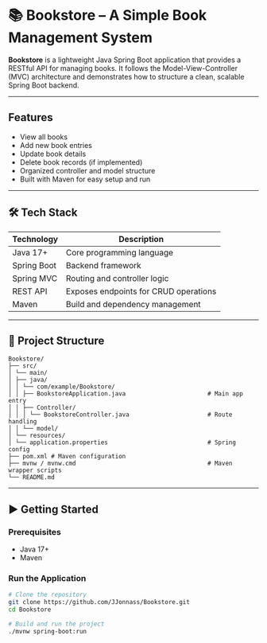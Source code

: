 # 📚 Bookstore – A Simple Book Management System

**Bookstore** is a lightweight Java Spring Boot application that provides a RESTful API for managing books. It follows the Model-View-Controller (MVC) architecture and demonstrates how to structure a clean, scalable Spring Boot backend.

---

## Features

- View all books
- Add new book entries
- Update book details
- Delete book records (if implemented)
- Organized controller and model structure
- Built with Maven for easy setup and run

---

## 🛠️ Tech Stack

| Technology     | Description                          |
|----------------|--------------------------------------|
| Java 17+       | Core programming language            |
| Spring Boot    | Backend framework                    |
| Spring MVC     | Routing and controller logic         |
| REST API       | Exposes endpoints for CRUD operations|
| Maven          | Build and dependency management      |

---

## 📁 Project Structure

```
Bookstore/
├── src/
│ └── main/
│ ├── java/
│ │ └── com/example/Bookstore/
│ │ ├── BookstoreApplication.java                       # Main app entry
│ │ ├── Controller/
│ │ │ └── BookstoreController.java                      # Route handling
│ │ └── model/ 
│ └── resources/
│ └── application.properties                            # Spring config
├── pom.xml # Maven configuration
├── mvnw / mvnw.cmd                                     # Maven wrapper scripts
└── README.md
```
---

## ▶️ Getting Started

### Prerequisites
- Java 17+
- Maven

### Run the Application

```bash
# Clone the repository
git clone https://github.com/JJonnass/Bookstore.git
cd Bookstore

# Build and run the project
./mvnw spring-boot:run
